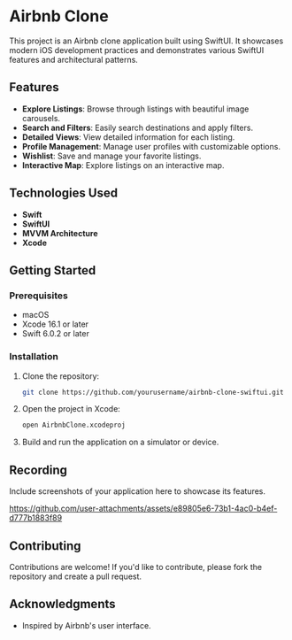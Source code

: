 # Airbnb Clone

This project is an Airbnb clone application built using SwiftUI. It showcases modern iOS development practices and demonstrates various SwiftUI features and architectural patterns.

## Features
- **Explore Listings**: Browse through listings with beautiful image carousels.
- **Search and Filters**: Easily search destinations and apply filters.
- **Detailed Views**: View detailed information for each listing.
- **Profile Management**: Manage user profiles with customizable options.
- **Wishlist**: Save and manage your favorite listings.
- **Interactive Map**: Explore listings on an interactive map.

## Technologies Used
- **Swift**
- **SwiftUI**
- **MVVM Architecture**
- **Xcode**

## Getting Started

### Prerequisites
- macOS
- Xcode 16.1 or later
- Swift 6.0.2 or later

### Installation
1. Clone the repository:
   ```bash
   git clone https://github.com/yourusername/airbnb-clone-swiftui.git
   ```
2. Open the project in Xcode:
   ```bash
   open AirbnbClone.xcodeproj
   ```
3. Build and run the application on a simulator or device.

## Recording
Include screenshots of your application here to showcase its features.



https://github.com/user-attachments/assets/e89805e6-73b1-4ac0-b4ef-d777b1883f89


## Contributing
Contributions are welcome! If you'd like to contribute, please fork the repository and create a pull request.

## Acknowledgments
- Inspired by Airbnb's user interface.
